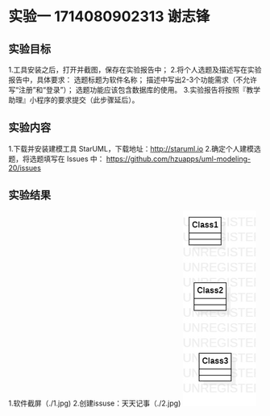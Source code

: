 # 实验一 1714080902313 谢志锋

## 实验目标
1.工具安装之后，打开并截图，保存在实验报告中；
2.将个人选题及描述写在实验报告中，具体要求：
选题标题为软件名称；
描述中写出2-3个功能需求（不允许写“注册”和“登录”）；
选题功能应该包含数据库的使用。
3.实验报告将按照『教学助理』小程序的要求提交（此步骤延后）。

## 实验内容
1.下载并安装建模工具 StarUML，下载地址：http://staruml.io
2.确定个人建模选题，将选题填写在 Issues 中：
https://github.com/hzuapps/uml-modeling-20/issues

## 实验结果
1.软件截屏（./1.jpg)
2.创建issuse：天天记事（./2.jpg)
![第一个UML图](./model1.jpg)

